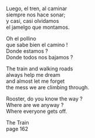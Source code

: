 
Luego, el tren, al caminar  
siempre nos hace sonar;   
y casi, casi olvidamos  
el jamelgo que montamos.  

Oh el pollino  
que sabe bien el camino !  
Donde estamos ?  
Donde todos nos bajamos ?  

The train and walking roads     
always help me dream   
and almost let me forget  
the mess we are climbing through.   

Rooster, do you know the way ?  
Where are we anyway ?   
Where everyone gets off.

The Train  
page 162
